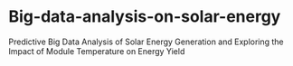 # Big-data-analysis-on-solar-energy
Predictive Big Data Analysis of Solar Energy  Generation and Exploring the Impact of Module  Temperature on Energy Yield 
